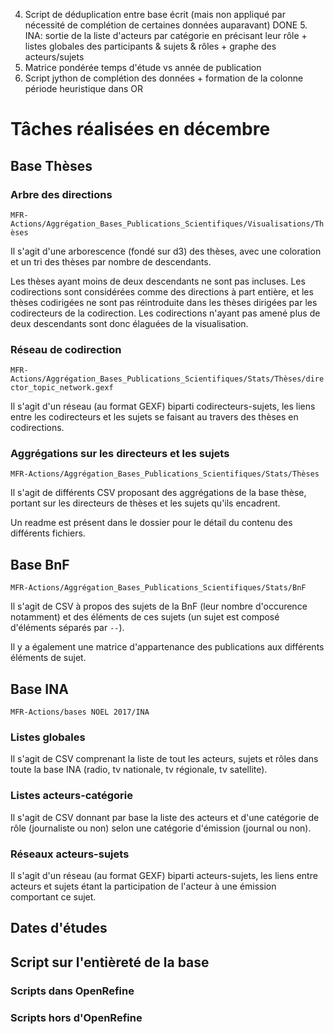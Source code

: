 4. Script de déduplication entre base écrit (mais non appliqué par nécessité de complétion de certaines données auparavant)
DONE 5. INA: sortie de la liste d'acteurs par catégorie en précisant leur rôle + listes globales des participants & sujets & rôles + graphe des acteurs/sujets
6. Matrice pondérée temps d'étude vs année de publication
7. Script jython de complétion des données + formation de la colonne période heuristique dans OR

# Tâches réalisées en décembre

## Base Thèses

### Arbre des directions

`MFR-Actions/Aggrégation_Bases_Publications_Scientifiques/Visualisations/Thèses`

Il s'agit d'une arborescence (fondé sur d3) des thèses, avec une coloration
et un tri des thèses par nombre de descendants.

Les thèses ayant moins de deux descendants ne sont pas incluses.
Les codirections sont considérées comme des directions à part entière,
et les thèses codirigées ne sont pas réintroduite dans les thèses dirigées
par les codirecteurs de la codirection.
Les codirections n'ayant pas amené plus de deux descendants sont donc élaguées
de la visualisation.

### Réseau de codirection

`MFR-Actions/Aggrégation_Bases_Publications_Scientifiques/Stats/Thèses/director_topic_network.gexf`

Il s'agit d'un réseau (au format GEXF) biparti codirecteurs-sujets, les liens
entre les codirecteurs et les sujets se faisant au travers des thèses en codirections.

### Aggrégations sur les directeurs et les sujets

`MFR-Actions/Aggrégation_Bases_Publications_Scientifiques/Stats/Thèses`

Il s'agit de différents CSV proposant des aggrégations de la base thèse,
portant sur les directeurs de thèses et les sujets qu'ils encadrent.

Un readme est présent dans le dossier pour le détail du contenu des différents fichiers.

## Base BnF

`MFR-Actions/Aggrégation_Bases_Publications_Scientifiques/Stats/BnF`

Il s'agit de CSV à propos des sujets de la BnF (leur nombre d'occurence notamment)
et des éléments de ces sujets (un sujet est composé d'éléments séparés par `--`).

Il y a également une matrice d'appartenance des publications aux différents éléments de sujet.

## Base INA

`MFR-Actions/bases NOEL 2017/INA`

### Listes globales

Il s'agit de CSV comprenant la liste de tout les acteurs, sujets et rôles
dans toute la base INA (radio, tv nationale, tv régionale, tv satellite).

### Listes acteurs-catégorie

Il s'agit de CSV donnant par base la liste des acteurs et d'une catégorie de rôle
(journaliste ou non) selon une catégorie d'émission (journal ou non).

### Réseaux acteurs-sujets

Il s'agit d'un réseau (au format GEXF) biparti acteurs-sujets, les liens
entre acteurs et sujets étant la participation de l'acteur à une émission
comportant ce sujet.

## Dates d'études

## Script sur l'entièreté de la base

### Scripts dans OpenRefine

### Scripts hors d'OpenRefine